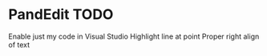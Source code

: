 # PandEdit TODO

Enable just my code in Visual Studio
Highlight line at point
Proper right align of text
